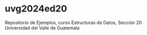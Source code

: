 # uvg2024ed20
Repositorio de Ejemplos, curso Estructuras de Datos, Sección 20 Universidad del Valle de Guatemala
